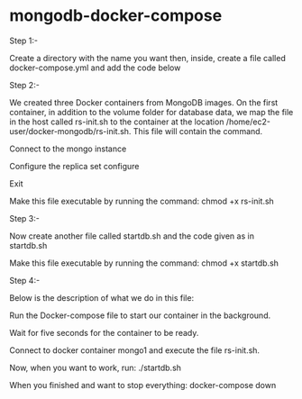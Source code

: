 # mongodb-docker-compose

Step 1:-


Create a directory with the name you want then, inside, create a file called docker-compose.yml and add the code below


 Step 2:-   
    
    
We created three Docker containers from MongoDB images. On the first container, in addition to the volume folder for database data, we map the file in the host called rs-init.sh to the container at the location /home/ec2-user/docker-mongodb/rs-init.sh. This file will contain the command.

Connect to the mongo instance

Configure the replica set configure

Exit

Make this file executable by running the command: chmod +x rs-init.sh

Step 3:-

Now create another file called startdb.sh and the code given as in startdb.sh


Make this file executable by running the command: chmod +x startdb.sh

Step 4:-

Below is the description of what we do in this file:

Run the Docker-compose file to start our container in the background.

Wait for five seconds for the container to be ready.  

Connect to docker container mongo1 and execute the file rs-init.sh.

Now, when you want to work, run: ./startdb.sh

When you finished and want to stop everything: docker-compose down

    
